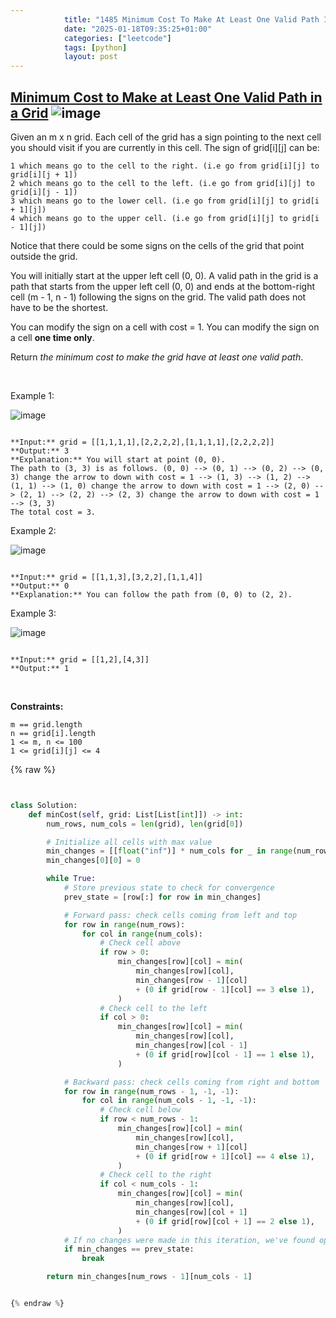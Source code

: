 ```yaml
---
            title: "1485 Minimum Cost To Make At Least One Valid Path In A Grid"
            date: "2025-01-18T09:35:25+01:00"
            categories: ["leetcode"]
            tags: [python]
            layout: post
---
```

            
## [Minimum Cost to Make at Least One Valid Path in a Grid](https://leetcode.com/problems/minimum-cost-to-make-at-least-one-valid-path-in-a-grid) ![image](https://img.shields.io/badge/Difficulty-Hard-red)

Given an m x n grid. Each cell of the grid has a sign pointing to the next cell you should visit if you are currently in this cell. The sign of grid[i][j] can be:

	1 which means go to the cell to the right. (i.e go from grid[i][j] to grid[i][j + 1])
	2 which means go to the cell to the left. (i.e go from grid[i][j] to grid[i][j - 1])
	3 which means go to the lower cell. (i.e go from grid[i][j] to grid[i + 1][j])
	4 which means go to the upper cell. (i.e go from grid[i][j] to grid[i - 1][j])

Notice that there could be some signs on the cells of the grid that point outside the grid.

You will initially start at the upper left cell (0, 0). A valid path in the grid is a path that starts from the upper left cell (0, 0) and ends at the bottom-right cell (m - 1, n - 1) following the signs on the grid. The valid path does not have to be the shortest.

You can modify the sign on a cell with cost = 1. You can modify the sign on a cell **one time only**.

Return *the minimum cost to make the grid have at least one valid path*.

 

Example 1:

![image](https://assets.leetcode.com/uploads/2020/02/13/grid1.png)
```

**Input:** grid = [[1,1,1,1],[2,2,2,2],[1,1,1,1],[2,2,2,2]]
**Output:** 3
**Explanation:** You will start at point (0, 0).
The path to (3, 3) is as follows. (0, 0) --> (0, 1) --> (0, 2) --> (0, 3) change the arrow to down with cost = 1 --> (1, 3) --> (1, 2) --> (1, 1) --> (1, 0) change the arrow to down with cost = 1 --> (2, 0) --> (2, 1) --> (2, 2) --> (2, 3) change the arrow to down with cost = 1 --> (3, 3)
The total cost = 3.

```

Example 2:

![image](https://assets.leetcode.com/uploads/2020/02/13/grid2.png)
```

**Input:** grid = [[1,1,3],[3,2,2],[1,1,4]]
**Output:** 0
**Explanation:** You can follow the path from (0, 0) to (2, 2).

```

Example 3:

![image](https://assets.leetcode.com/uploads/2020/02/13/grid3.png)
```

**Input:** grid = [[1,2],[4,3]]
**Output:** 1

```

 

**Constraints:**

	m == grid.length
	n == grid[i].length
	1 <= m, n <= 100
	1 <= grid[i][j] <= 4

{% raw %}


````python


class Solution:
    def minCost(self, grid: List[List[int]]) -> int:
        num_rows, num_cols = len(grid), len(grid[0])

        # Initialize all cells with max value
        min_changes = [[float("inf")] * num_cols for _ in range(num_rows)]
        min_changes[0][0] = 0

        while True:
            # Store previous state to check for convergence
            prev_state = [row[:] for row in min_changes]

            # Forward pass: check cells coming from left and top
            for row in range(num_rows):
                for col in range(num_cols):
                    # Check cell above
                    if row > 0:
                        min_changes[row][col] = min(
                            min_changes[row][col],
                            min_changes[row - 1][col]
                            + (0 if grid[row - 1][col] == 3 else 1),
                        )
                    # Check cell to the left
                    if col > 0:
                        min_changes[row][col] = min(
                            min_changes[row][col],
                            min_changes[row][col - 1]
                            + (0 if grid[row][col - 1] == 1 else 1),
                        )

            # Backward pass: check cells coming from right and bottom
            for row in range(num_rows - 1, -1, -1):
                for col in range(num_cols - 1, -1, -1):
                    # Check cell below
                    if row < num_rows - 1:
                        min_changes[row][col] = min(
                            min_changes[row][col],
                            min_changes[row + 1][col]
                            + (0 if grid[row + 1][col] == 4 else 1),
                        )
                    # Check cell to the right
                    if col < num_cols - 1:
                        min_changes[row][col] = min(
                            min_changes[row][col],
                            min_changes[row][col + 1]
                            + (0 if grid[row][col + 1] == 2 else 1),
                        )
            # If no changes were made in this iteration, we've found optimal solution
            if min_changes == prev_state:
                break

        return min_changes[num_rows - 1][num_cols - 1]


{% endraw %}
